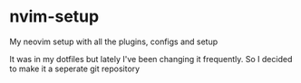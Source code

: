 # nvim-setup
My neovim setup with all the plugins, configs and setup

It was in my dotfiles but lately I've been changing it frequently. So I decided to make it a seperate git repository
